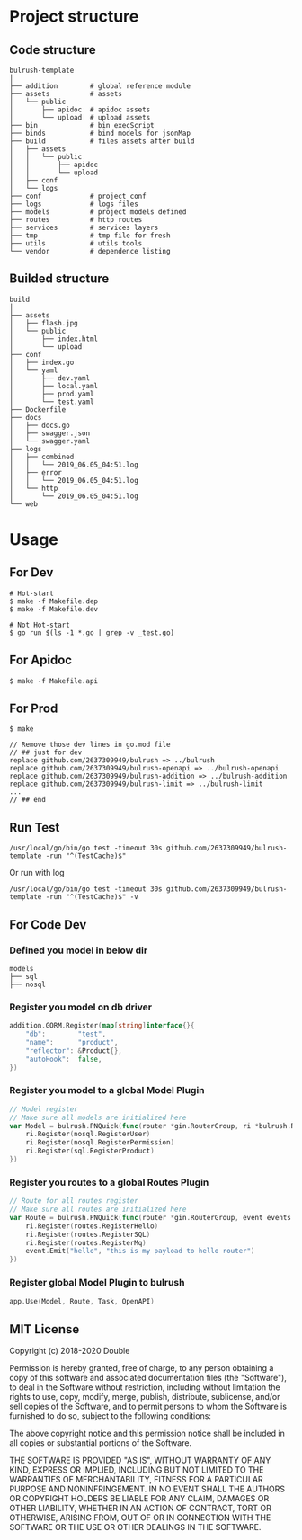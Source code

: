 # Project structure

## Code structure

    bulrush-template
    │
    ├── addition        # global reference module
    ├── assets          # assets
    │   └── public
    │       ├── apidoc  # apidoc assets
    │       └── upload  # upload assets
    ├── bin             # bin execScript 
    ├── binds           # bind models for jsonMap
    ├── build           # files assets after build
    │   ├── assets
    │   │   └── public
    │   │       ├── apidoc
    │   │       └── upload
    │   ├── conf
    │   └── logs
    ├── conf            # project conf
    ├── logs            # logs files
    ├── models          # project models defined
    ├── routes          # http routes
    ├── services        # services layers
    ├── tmp             # tmp file for fresh
    ├── utils           # utils tools
    └── vendor          # dependence listing

## Builded structure

    build
    │
    ├── assets
    │   ├── flash.jpg
    │   └── public
    │       ├── index.html
    │       └── upload
    ├── conf
    │   ├── index.go
    │   └── yaml
    │       ├── dev.yaml
    │       ├── local.yaml
    │       ├── prod.yaml
    │       └── test.yaml
    ├── Dockerfile
    ├── docs
    │   ├── docs.go
    │   ├── swagger.json
    │   └── swagger.yaml
    ├── logs
    │   ├── combined
    │   │   └── 2019_06.05_04:51.log
    │   ├── error
    │   │   └── 2019_06.05_04:51.log
    │   └── http
    │       └── 2019_06.05_04:51.log
    └── web

# Usage

## For Dev
```shell
# Hot-start 
$ make -f Makefile.dep
$ make -f Makefile.dev
```

```shell
# Not Hot-start 
$ go run $(ls -1 *.go | grep -v _test.go)
```

## For Apidoc

```shell
$ make -f Makefile.api
```

## For Prod

```shell
$ make
```
    // Remove those dev lines in go.mod file
    // ## just for dev
    replace github.com/2637309949/bulrush => ../bulrush
    replace github.com/2637309949/bulrush-openapi => ../bulrush-openapi
    replace github.com/2637309949/bulrush-addition => ../bulrush-addition
    replace github.com/2637309949/bulrush-limit => ../bulrush-limit
    ...
    // ## end


## Run Test

```shell
/usr/local/go/bin/go test -timeout 30s github.com/2637309949/bulrush-template -run "^(TestCache)$"
```
Or run with log
```shell
/usr/local/go/bin/go test -timeout 30s github.com/2637309949/bulrush-template -run "^(TestCache)$" -v
```

## For Code Dev

### Defined you model in below dir
    models
    ├── sql
    ├── nosql

### Register you model on db driver

```go
addition.GORM.Register(map[string]interface{}{
    "db":        "test",
    "name":      "product",
    "reflector": &Product{},
    "autoHook":  false,
})
```
### Register you model to a global Model Plugin

```go
// Model register
// Make sure all models are initialized here
var Model = bulrush.PNQuick(func(router *gin.RouterGroup, ri *bulrush.ReverseInject) {
	ri.Register(nosql.RegisterUser)
	ri.Register(nosql.RegisterPermission)
	ri.Register(sql.RegisterProduct)
})
```

### Register you routes to a global Routes Plugin

```go
// Route for all routes register
// Make sure all routes are initialized here
var Route = bulrush.PNQuick(func(router *gin.RouterGroup, event events.EventEmmiter, ri *bulrush.ReverseInject) {
	ri.Register(routes.RegisterHello)
	ri.Register(routes.RegisterSQL)
	ri.Register(routes.RegisterMq)
	event.Emit("hello", "this is my payload to hello router")
})
```

### Register global Model Plugin to bulrush

```go
app.Use(Model, Route, Task, OpenAPI)
```

## MIT License
Copyright (c) 2018-2020 Double

Permission is hereby granted, free of charge, to any person obtaining a copy
of this software and associated documentation files (the "Software"), to deal
in the Software without restriction, including without limitation the rights
to use, copy, modify, merge, publish, distribute, sublicense, and/or sell
copies of the Software, and to permit persons to whom the Software is
furnished to do so, subject to the following conditions:

The above copyright notice and this permission notice shall be included in all
copies or substantial portions of the Software.

THE SOFTWARE IS PROVIDED "AS IS", WITHOUT WARRANTY OF ANY KIND, EXPRESS OR
IMPLIED, INCLUDING BUT NOT LIMITED TO THE WARRANTIES OF MERCHANTABILITY,
FITNESS FOR A PARTICULAR PURPOSE AND NONINFRINGEMENT. IN NO EVENT SHALL THE
AUTHORS OR COPYRIGHT HOLDERS BE LIABLE FOR ANY CLAIM, DAMAGES OR OTHER
LIABILITY, WHETHER IN AN ACTION OF CONTRACT, TORT OR OTHERWISE, ARISING FROM,
OUT OF OR IN CONNECTION WITH THE SOFTWARE OR THE USE OR OTHER DEALINGS IN THE
SOFTWARE.